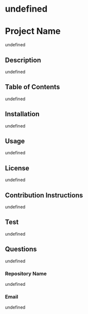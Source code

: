 # undefined

  # Project Name
  undefined
  
  ## Description
  undefined

  ## Table of Contents
  undefined

  ## Installation
  undefined

  ## Usage
  undefined

  ## License
  undefined

  ## Contribution Instructions
  undefined

  ## Test
  undefined

  ## Questions
  undefined

  ### Repository Name
  undefined

  ### Email
  undefined
